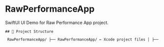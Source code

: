# RawPerformanceApp

SwiftUI UI Demo for Raw Performance App project.

<pre><code>## 📁 Project Structure <pre> RawPerformanceApp/ ├── RawPerformanceApp/ ← Xcode project files │ ├── Views/ ← SwiftUI screens │ ├── Models/ ← App data models │ ├── Assets.xcassets ← App assets │ └── RawPerformanceAppApp.swift ├── Docs/ ← Use cases, diagrams, UML ├── .gitignore └── README.md </pre>


